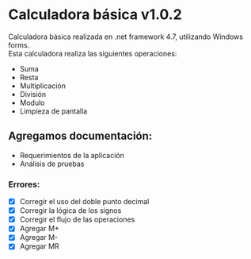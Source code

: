 ﻿# Calculadora básica v1.0.2
Calculadora básica realizada en .net framework 4.7, utilizando Windows forms.  
Esta calculadora realiza las siguientes operaciones: 
- Suma
- Resta	
- Multiplicación
- División
- Modulo
- Limpieza de pantalla

## Agregamos documentación:
- Requerimientos de la aplicación
- Análisis de pruebas

### Errores:
- [X] Corregir el uso del doble punto decimal
- [X] Corregir la lógica de los signos
- [X] Corregir el flujo de las operaciones
- [X] Agregar M+
- [X] Agregar M-
- [X] Agregar MR